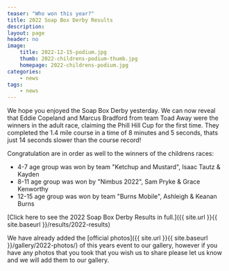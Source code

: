 ```yaml
---
teaser: "Who won this year?"
title: 2022 Soap Box Derby Results
description:
layout: page
header: no
image: 
    title: 2022-12-15-podium.jpg
    thumb: 2022-childrens-podium-thumb.jpg
    homepage: 2022-childrens-podium.jpg
categories:
    - news
tags:
    - news
---
```



We hope you enjoyed the Soap Box Derby yesterday. We can now reveal that Eddie Copeland and Marcus Bradford from team Toad Away were the winners in the adult race, claiming the Phill Hill Cup for the first time. They completed the 1.4 mile course in a  time of 8 minutes and 5 seconds, thats just 14 seconds slower than the course record!

Congratulation are in order as well to the winners of the childrens races:
  * 4-7 age group was won by team "Ketchup and Mustard",    Isaac Tautz & Kayden 
  * 8-11 age group was won by "Nimbus 2022",	Sam Pryke & Grace Kenworthy 
  * 12-15 age group was won by team "Burns Mobile",	Ashleigh & Keanan Burns 

[Click here to see the 2022 Soap Box Derby Results in full.]({{ site.url }}{{ site.baseurl }}/results/2022-results)

We have already added the [official photos]({{ site.url }}{{ site.baseurl }}/gallery/2022-photos/) of this years event to our gallery, however if you have any photos that you took that you wish us to share please let us know and we will add them to our gallery.

